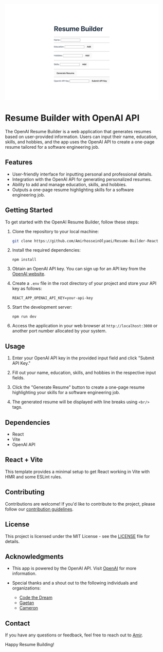 ![image](/src/assets/Screenshot.png)

# Resume Builder with OpenAI API

The OpenAI Resume Builder is a web application that generates resumes based on user-provided information. Users can input their name, education, skills, and hobbies, and the app uses the OpenAI API to create a one-page resume tailored for a software engineering job.

## Features

- User-friendly interface for inputting personal and professional details.
- Integration with the OpenAI API for generating personalized resumes.
- Ability to add and manage education, skills, and hobbies.
- Outputs a one-page resume highlighting skills for a software engineering job.

## Getting Started

To get started with the OpenAI Resume Builder, follow these steps:

1. Clone the repository to your local machine:

   ```bash
   git clone https://github.com/AmirhosseinOlyaei/Resume-Builder-React-OpenAI.git
   ```

2. Install the required dependencies:

   ```
   npm install
   ```

3. Obtain an OpenAI API key. You can sign up for an API key from the [OpenAI website](https://beta.openai.com/signup/).

4. Create a `.env` file in the root directory of your project and store your API key as follows:

   ```
   REACT_APP_OPENAI_API_KEY=your-api-key

   ```

5. Start the development server:

   ```
   npm run dev
   ```

6. Access the application in your web browser at `http://localhost:3000` or another port number allocated by your system.

## Usage

1. Enter your OpenAI API key in the provided input field and click "Submit API Key."

2. Fill out your name, education, skills, and hobbies in the respective input fields.

3. Click the "Generate Resume" button to create a one-page resume highlighting your skills for a software engineering job.

4. The generated resume will be displayed with line breaks using `<br/>` tags.

## Dependencies

- React
- Vite
- OpenAI API

## React + Vite

This template provides a minimal setup to get React working in Vite with HMR and some ESLint rules.

## Contributing

Contributions are welcome! If you'd like to contribute to the project, please follow our [contribution guidelines](CONTRIBUTING.md).

## License

This project is licensed under the MIT License - see the [LICENSE](LICENSE) file for details.

## Acknowledgments

- This app is powered by the OpenAI API. Visit [OpenAI](https://openai.com) for more information.
- Special thanks and a shout out to the following individuals and organizations:

  - [Code the Dream](https://codethedream.org/)
  - [Gaetan](https://www.linkedin.com/in/gaetan-g-siry-40a534b7/)
  - [Cameron](https://github.com/camerongineer)

## Contact

If you have any questions or feedback, feel free to reach out to [Amir](https://www.linkedin.com/in/amirhossein-olyaei/).

Happy Resume Building!
